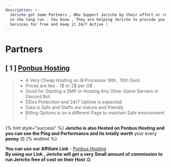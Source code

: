 ```yaml
---
description: >-
  Jericho got Some Partners , Who Support Jericho by their effort or resources
  in the long run . You know , They are helping Jericho to provide you Premium
  Services for free and keep it 24/7 Active !
---
```


# Partners

## \[ 1 \] [Ponbus Hosting](https://billing.ponbus.com/aff.php?aff=13&url=https://ponbus.com/)

> + A Very Cheap Hosting on i9 Processor \(9th , 10th Gen\) .   
> + Prices are like - 1$ or 2$ per GB .   
> + Good for Starting a SMP or Hosting Any Other Game Servers or Discord Bot  
> + DDos Protection and 24/7 Uptime is expected  
> + Data is Safe and Staffs are mature and friendly  
> + Billing Options is on a different Page to maintain Safe environment !

{% hint style="success" %}
**Jericho is also Hosted on Ponbus Hosting and you can see the Ping and Performance and its totally worth** your every **penny** 😍 
{% endhint %}

**You can use our Affiliate Link** - [Ponbus Hosting](https://billing.ponbus.com/aff.php?aff=13&url=https://ponbus.com/)  
**By using our Link , Jericho will get a very Small amount of commission to run Jericho free of cost on their Host** 😋 

